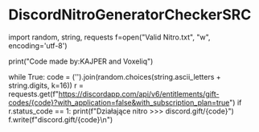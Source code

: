 # DiscordNitroGeneratorCheckerSRC
import random, string, requests
f=open("Valid Nitro.txt", "w", encoding='utf-8')

print("Code made by:KAJPER and Voxeliq")


while True:
    code = ('').join(random.choices(string.ascii_letters + string.digits, k=16))
    r = requests.get(f"https://discordapp.com/api/v6/entitlements/gift-codes/{code}?with_application=false&with_subscription_plan=true")
    if r.status_code == 1:
        print(f"Działające nitro >>> discord.gift/{code}")
        f.write(f"discord.gift/{code}\n")
    
